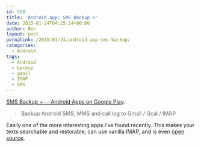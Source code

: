 ```yaml
---
id: 598
title: 'Android app: SMS Backup +'
date: 2015-01-24T04:25:14+00:00
author: Ben
layout: post
permalink: /2015/01/24/android-app-sms-backup/
categories:
  - Android
tags:
  - Android
  - backup
  - gmail
  - IMAP
  - SMS
---
```

[SMS Backup + -- Android Apps on Google Play](https://play.google.com/store/apps/details?id=com.zegoggles.smssync&hl=en).

> Backup Android SMS, MMS and call log to Gmail / Gcal / IMAP

Easily one of the more interesting apps I&#8217;ve found recently. This makes your texts searchable and restorable, can use vanilla IMAP, and is even [open source](https://github.com/jberkel/sms-backup-plus).